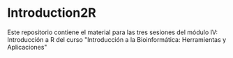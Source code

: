 # Introduction2R
Este repositorio contiene el material para las tres sesiones del módulo IV: Introducción a R del curso "Introducción a la Bioinformática: Herramientas y Aplicaciones"
